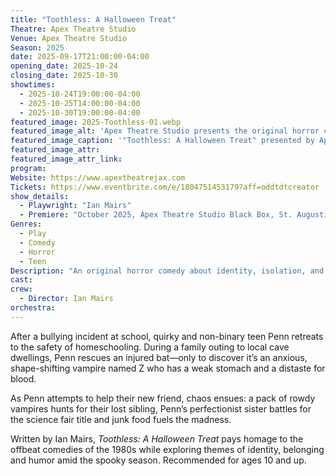 ```yaml
---
title: "Toothless: A Halloween Treat"
Theatre: Apex Theatre Studio
Venue: Apex Theatre Studio
Season: 2025
date: 2025-09-17T21:00:00-04:00
opening_date: 2025-10-24
closing_date: 2025-10-30
showtimes:
  - 2025-10-24T19:00:00-04:00
  - 2025-10-25T14:00:00-04:00
  - 2025-10-30T19:00:00-04:00
featured_image: 2025-Toothless-01.webp
featured_image_alt: 'Apex Theatre Studio presents the original horror comedy "Toothless: A Halloween Treat"'
featured_image_caption: '"Toothless: A Halloween Treat" presented by Apex Theatre Studio in St. Augustine'
featured_image_attr: 
featured_image_attr_link: 
program:
Website: https://www.apextheatrejax.com
Tickets: https://www.eventbrite.com/e/1804751453179?aff=oddtdtcreator
show_details:
  - Playwright: "Ian Mairs"
  - Premiere: "October 2025, Apex Theatre Studio Black Box, St. Augustine, FL"
Genres:
  - Play
  - Comedy
  - Horror
  - Teen
Description: "An original horror comedy about identity, isolation, and unlikely friendship, blending 1980s humor with Halloween chills."
cast:
crew:
  - Director: Ian Mairs
orchestra:
---
```

After a bullying incident at school, quirky and non-binary teen Penn retreats to the safety of homeschooling. During a family outing to local cave dwellings, Penn rescues an injured bat—only to discover it’s an anxious, shape-shifting vampire named Z who has a weak stomach and a distaste for blood.  

As Penn attempts to help their new friend, chaos ensues: a pack of rowdy vampires hunts for their lost sibling, Penn’s perfectionist sister battles for the science fair title and junk food fuels the madness.  

Written by Ian Mairs, *Toothless: A Halloween Treat* pays homage to the offbeat comedies of the 1980s while exploring themes of identity, belonging and humor amid the spooky season. Recommended for ages 10 and up.
